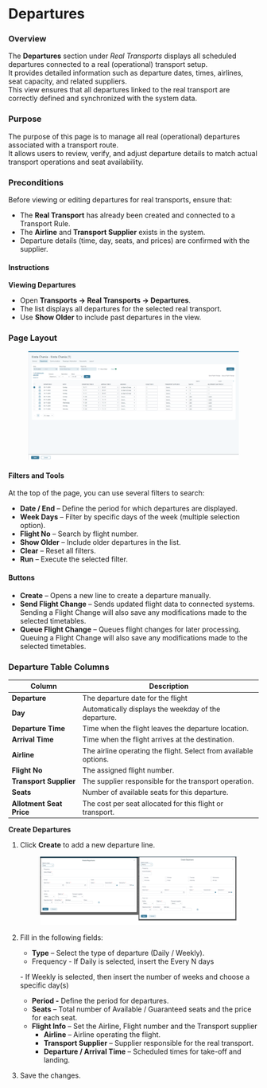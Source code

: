 # Departures

### **Overview**

The **Departures** section under _Real Transports_ displays all scheduled departures connected to a real (operational) transport setup.\
It provides detailed information such as departure dates, times, airlines, seat capacity, and related suppliers.\
This view ensures that all departures linked to the real transport are correctly defined and synchronized with the system data.

### **Purpose**

The purpose of this page is to manage all real (operational) departures associated with a transport route.\
It allows users to review, verify, and adjust departure details to match actual transport operations and seat availability.

### **Preconditions**

Before viewing or editing departures for real transports, ensure that:

* The **Real Transport** has already been created and connected to a Transport Rule.
* The **Airline** and **Transport Supplier** exists in the system.
* Departure details (time, day, seats, and prices) are confirmed with the supplier.

#### **Instructions**

**Viewing Departures**

* Open **Transports → Real Transports → Departures**.
* The list displays all departures for the selected real transport.
* Use **Show Older** to include past departures in the view.

### Page Layout

<figure><img src="../.gitbook/assets/image (5) (1) (1) (1).png" alt=""><figcaption></figcaption></figure>

#### Filters and Tools

At the top of the page, you can use several filters to search:

* **Date / End** – Define the period for which departures are displayed.
* **Week Days** – Filter by specific days of the week (multiple selection option).
* **Flight No** – Search by flight number.
* **Show Older** – Include older departures in the list.
* **Clear** – Reset all filters.
* **Run** – Execute the selected filter.

#### Buttons

* **Create** – Opens a new line to create a departure manually.
* **Send Flight Change** – Sends updated flight data to connected systems. Sending a Flight Change will also save any modifications made to the selected timetables.
* **Queue Flight Change** – Queues flight changes for later processing. Queuing a Flight Change will also save any modifications made to the selected timetables.

### Departure Table Columns

| Column                   | Description                                                      |
| ------------------------ | ---------------------------------------------------------------- |
| **Departure**            | The departure date for the flight                                |
| **Day**                  | Automatically displays the weekday of the departure.             |
| **Departure Time**       | Time when the flight leaves the departure location.              |
| **Arrival Time**         | Time when the flight arrives at the destination.                 |
| **Airline**              | The airline operating the flight. Select from available options. |
| **Flight No**            | The assigned flight number.                                      |
| **Transport Supplier**   | The supplier responsible for the transport operation.            |
| **Seats**                | Number of available seats for this departure.                    |
| **Allotment Seat Price** | The cost per seat allocated for this flight or transport.        |

**Create  Departures**

1.  Click **Create** to add a new departure line.&#x20;

    <figure><img src="../.gitbook/assets/image (2) (1) (1) (1) (1).png" alt=""><figcaption></figcaption></figure>
2.  Fill in the following fields:

    * **Type** – Select the type of departure (Daily / Weekly).
    * Frequency - If Daily is selected, insert the Every N days

    &#x20;                          \- If Weekly is selected, then insert the number of weeks and choose a specific day(s)

    * **Period -** Define the period for departures.
    * **Seats** – Total number of Available / Guaranteed seats and the price for each seat.
    * **Flight Info** – Set the Airline, Flight number and the Transport supplier
      * **Airline** – Airline operating the flight.
      * **Transport Supplier** – Supplier responsible for the real transport.
      * **Departure / Arrival Time** – Scheduled times for take-off and landing.
3. Save the changes.
